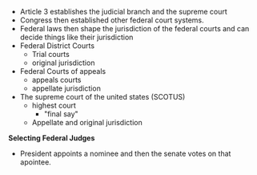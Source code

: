 - Article 3 establishes the judicial branch and the supreme court
- Congress then established other federal court systems.
- Federal laws then shape the jurisdiction of the federal courts and can decide things like their jurisdiction
-  Federal District Courts
	- Trial courts
	- original jurisdiction
- Federal Courts of appeals 
	- appeals courts
	- appellate jurisdiction
- The supreme court of the united states (SCOTUS)
	- highest court 
		- "final say"
	- Appellate and original jurisdiction

**Selecting Federal Judges**
- President appoints a nominee and then the senate votes on that apointee.